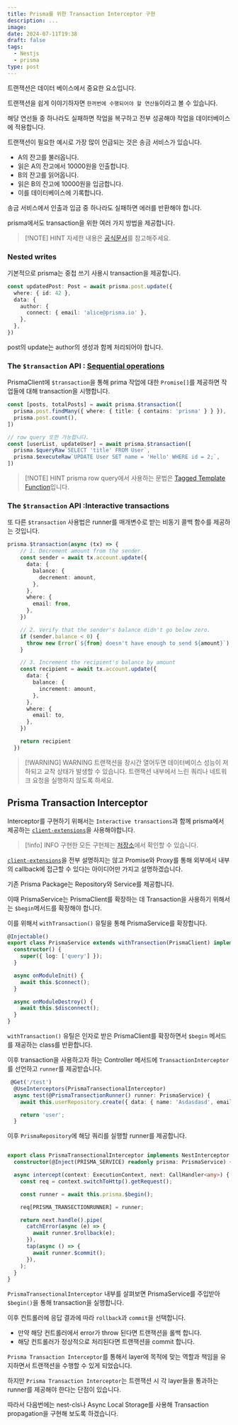 ```yaml
---
title: Prisma를 위한 Transaction Interceptor 구현
description: ...
image: 
date: 2024-07-11T19:38
draft: false
tags:
  - Nestjs
  - prisma
type: post
---
```

트랜잭션은 데이터 베이스에서 중요한 요소입니다. 

트랜잭션을 쉽게 이야기하자면 `한꺼번에 수행되어야 할 연산들`이라고 볼 수 있습니다.

해당 연선들 중 하나라도 실패하면 작업을 복구하고 전부 성공해야 작업을 데이터베이스에 적용합니다.

트랜잭션이 필요한 예시로 가장 많이 언급되는 것은 송금 서비스가 있습니다.

- A의 잔고를 불러옵니다.
- 읽은 A의 잔고에서 10000원을 인출합니다.
- B의 잔고를 읽어옵니다.
- 읽은 B의 잔고에 10000원을 입금합니다.
- 이를 데이터베이스에 기록합니다.

송금 서비스에서 인출과 입금 중 하나라도 실패하면 에러를 반환해야 합니다.

prisma에서도 transaction을 위한 여러 가지 방법을 제공합니다.

> [!NOTE] HINT
> 자세한 내용은 [공식문서](https://www.prisma.io/docs/orm/prisma-client/queries/transactions)를 참고해주세요.

### Nested writes 
기본적으로 prisma는 중첩 쓰기 사용시 transaction을 제공합니다.

```ts
const updatedPost: Post = await prisma.post.update({
  where: { id: 42 },
  data: {
    author: {
      connect: { email: 'alice@prisma.io' },
    },
  },
})
```

post의 update는 author의 생성과 함께 처리되어야 합니다. 


### The `$transaction` API : [Sequential operations](https://www.prisma.io/docs/orm/prisma-client/queries/transactions#sequential-prisma-client-operations)
PrismaClient에 `$transaction`을 통해 prima 작업에 대한 `Promise[]`를 제공하면 작업들에 대해 transaction을 시행합니다.

```ts
const [posts, totalPosts] = await prisma.$transaction([
  prisma.post.findMany({ where: { title: { contains: 'prisma' } } }),
  prisma.post.count(),
])

// row query 또한 가능합니다.
const [userList, updateUser] = await prisma.$transaction([
  prisma.$queryRaw`SELECT 'title' FROM User`,
  prisma.$executeRaw`UPDATE User SET name = 'Hello' WHERE id = 2;`,
])

```

> [!NOTE] HINT
> prisma row query에서 사용하는 문법은 [Tagged Template Function](https://blog.ateals.me/posts/docs/jsts/Tagged%20Template%20Literal)입니다.


### The `$transaction` API :Interactive transactions

또 다른  `$transaction` 사용법은 runner를 매개변수로 받는 비동기 콜백 함수를 제공하는 것입니다.

```ts
prisma.$transaction(async (tx) => {
    // 1. Decrement amount from the sender.
    const sender = await tx.account.update({
      data: {
        balance: {
          decrement: amount,
        },
      },
      where: {
        email: from,
      },
    })

    // 2. Verify that the sender's balance didn't go below zero.
    if (sender.balance < 0) {
      throw new Error(`${from} doesn't have enough to send ${amount}`)
    }

    // 3. Increment the recipient's balance by amount
    const recipient = await tx.account.update({
      data: {
        balance: {
          increment: amount,
        },
      },
      where: {
        email: to,
      },
    })

    return recipient
  })
```


> [!WARNING] WARNING
> 트랜잭션을 장시간 열어두면 데이터베이스 성능이 저하되고 교착 상태가 발생할 수 있습니다. 트랜잭션 내부에서 느린 쿼리나 네트워크 요청을 실행하지 않도록 하세요.


## Prisma Transaction Interceptor

Interceptor를 구현하기 위해서는 `Interactive transactions`과 함께 prisma에서 제공하는 [`client-extensions`](https://github.com/prisma/prisma-client-extensions/tree/main/callback-free-itx)을 사용해야합니다.


> [!info] INFO
> 구현한 모든 구현체는 [저장소](https://github.com/ATeals/nest-monorepo/tree/main/libs/prisma)에서 확인할 수 있습니다.


[`client-extensions`](https://github.com/prisma/prisma-client-extensions/tree/main/callback-free-itx)을 전부 설명하지는 않고 Promise와 Proxy를 통해 외부에서 내부의 callback에 접근할 수 있다는 아이디어만 가지고 설명하겠습니다.

기존 Prisma Package는 Repository와 Service를 제공합니다.

이때 PrismaService는 PrismaClient를 확장하는 데 Transaction을 사용하기 위해서는 `$begin`메서드를 확장해야 합니다.

이를 위해서 `withTransaction()` 유틸을 통해 PrismaService를 확장합니다.

```ts
@Injectable()
export class PrismaService extends withTransection(PrismaClient) implements OnModuleInit, OnModuleDestroy {
  constructor() {
    super({ log: ['query'] });
  }

  async onModuleInit() {
    await this.$connect();
  }

  async onModuleDestroy() {
    await this.$disconnect();
  }
}

```


`withTransaction()` 유틸은 인자로 받은 PrismaClient를 확장하면서 `$begin` 메서드를 재공하는  class를 반환합니다.

이후 transaction을 사용하고자 하는 Controller 메서드에 `TransactionInterceptor`를 선언하고 `runner`를 제공받습니다.

```ts
 @Get('/test')
  @UseInterceptors(PrismaTransectionalInterceptor)
  async test(@PrismaTransectionRunner() runner: PrismaService) {
    await this.userRepository.create({ data: { name: 'Asdasdasd', email: 'check ema asd asdasdasd il entity' } }, runner.user);

    return 'user';
  }
```

이후 `PrismaRepository`에 해당 쿼리를 실행할 runner를 제공합니다.

```ts

export class PrismaTransectionalInterceptor implements NestInterceptor {
  constructor(@Inject(PRISMA_SERVICE) readonly prisma: PrismaService) {}

  async intercept(context: ExecutionContext, next: CallHandler<any>) {
    const req = context.switchToHttp().getRequest();

    const runner = await this.prisma.$begin();

    req[PRISMA_TRANSECTIONRUNNER] = runner;

    return next.handle().pipe(
      catchError(async (e) => {
        await runner.$rollback(e);
      }),
      tap(async () => {
        await runner.$commit();
      }),
    );
  }
}

```

`PrismaTransectionalInterceptor` 내부를 살펴보면 PrismaService를 주입받아 `$begin()`을 통해 transaction을 실행합니다.

이후 컨트롤러에 응답 결과에 따라 `rollback`과 `commit`을 선택합니다.

- 만약 해당 컨트롤러에서 error가 throw 된다면 트랜잭션을 롤백 합니다.
- 해당 컨트롤러가 정상적으로 처리된다면 트랜잭션을 commit 합니다.

`Prisma Transaction Interceptor`를 통해서 layer에 목적에 맞는 역할과 책임을 유지하면서 트랜잭션을 수행할 수 있게 되었습니다. 

하지만 `Prisma Transaction Interceptor`는 트랜잭션 시 각 layer들을 통과하는 runner를 제공해야 한다는 단점이 있습니다.

따라서 다음번에는 nest-cls나 Async Local Storage를 사용해 Transaction propagation을 구현해 보도록 하겠습니다.